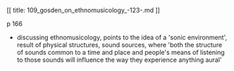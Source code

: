[[
title: 109_gosden_on_ethnomusicology_-123-.md
]]

p 166

+ discussing ethnomusicology, points to the idea of a 'sonic environment',
result of physical structures, sound sources, where 'both the structure of
sounds common to a time and place and people's means of listening to those
sounds will influence the way they experience anything aural'
